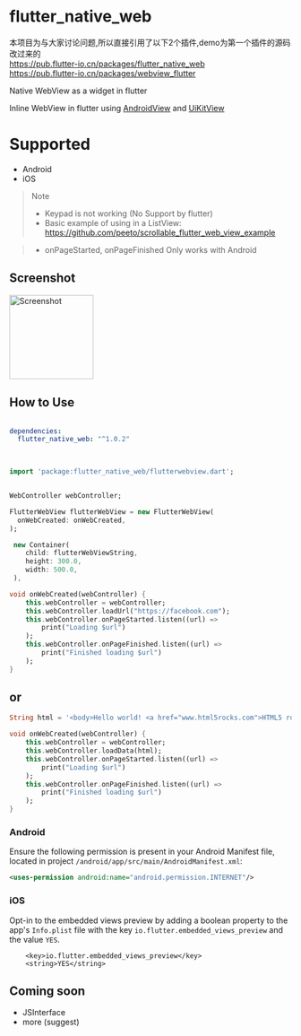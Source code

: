 # flutter_native_web

本项目为与大家讨论问题,所以直接引用了以下2个插件,demo为第一个插件的源码改过来的  
https://pub.flutter-io.cn/packages/flutter_native_web  
https://pub.flutter-io.cn/packages/webview_flutter  

Native WebView as a widget in flutter

Inline WebView in flutter using [AndroidView](https://docs.flutter.io/flutter/widgets/AndroidView-class.html) and [UiKitView](https://docs.flutter.io/flutter/widgets/UiKitView-class.html)

# Supported

* Android
* iOS


> Note
> * Keypad is not working (No Support by flutter)
> * Basic example of using in a ListView: https://github.com/peeto/scrollable_flutter_web_view_example

> * onPageStarted, onPageFinished Only works with Android

## Screenshot

<img src="https://github.com/PonnamKarthik/FlutterWebView/raw/master/screenshots/1.png" alt="Screenshot" style="width:150px;"/>


## How to Use

```yaml

dependencies:
  flutter_native_web: "^1.0.2"
  
```

```dart

import 'package:flutter_native_web/flutterwebview.dart';

```
```dart

WebController webController;

FlutterWebView flutterWebView = new FlutterWebView(
  onWebCreated: onWebCreated,
);
```
```dart
 new Container(
    child: flutterWebViewString,
    height: 300.0,
    width: 500.0,
 ),
 ```
 ```dart
 void onWebCreated(webController) {
     this.webController = webController;
     this.webController.loadUrl("https://facebook.com");
     this.webController.onPageStarted.listen((url) =>
         print("Loading $url")
     );
     this.webController.onPageFinished.listen((url) =>
         print("Finished loading $url")
     );
 }
```

## or

 ```dart
 String html = '<body>Hello world! <a href="www.html5rocks.com">HTML5 rocks!';

 void onWebCreated(webController) {
     this.webController = webController;
     this.webController.loadData(html);
     this.webController.onPageStarted.listen((url) =>
         print("Loading $url")
     );
     this.webController.onPageFinished.listen((url) =>
         print("Finished loading $url")
     );
 }
```


### Android

Ensure the following permission is present in your Android Manifest file, located in project `/android/app/src/main/AndroidManifest.xml`:

```xml
<uses-permission android:name="android.permission.INTERNET"/>
```

### iOS

Opt-in to the embedded views preview by adding a boolean property to the app's `Info.plist` file
with the key `io.flutter.embedded_views_preview` and the value `YES`.

```plist
	<key>io.flutter.embedded_views_preview</key>
	<string>YES</string>
```



## Coming soon

* JSInterface
* more (suggest)
